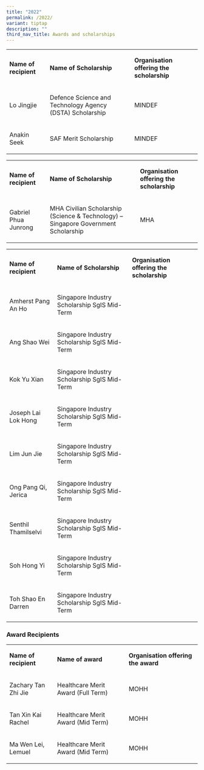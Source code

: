 ```yaml
---
title: "2022"
permalink: /2022/
variant: tiptap
description: ""
third_nav_title: Awards and scholarships
---
```

<p></p>
<p></p>
<table style="minWidth: 75px">
<colgroup>
<col>
<col>
<col>
</colgroup>
<tbody>
<tr>
<td rowspan="1" colspan="1">
<p><strong>Name of recipient</strong>
</p>
</td>
<td rowspan="1" colspan="1">
<p><strong>Name of Scholarship</strong>
</p>
</td>
<td rowspan="1" colspan="1">
<p><strong>Organisation offering the scholarship</strong>
</p>
</td>
</tr>
<tr>
<td rowspan="1" colspan="1">
<p>Lo Jingjie</p>
</td>
<td rowspan="1" colspan="1">
<p>Defence Science and Technology Agency (DSTA) Scholarship</p>
</td>
<td rowspan="1" colspan="1">
<p>MINDEF</p>
</td>
</tr>
<tr>
<td rowspan="1" colspan="1">
<p>Anakin Seek</p>
</td>
<td rowspan="1" colspan="1">
<p>SAF Merit Scholarship</p>
</td>
<td rowspan="1" colspan="1">
<p>MINDEF</p>
</td>
</tr>
</tbody>
</table>
<p></p>
<p></p>
<table style="minWidth: 75px">
<colgroup>
<col>
<col>
<col>
</colgroup>
<tbody>
<tr>
<td rowspan="1" colspan="1">
<p><strong>Name of recipient</strong>
</p>
</td>
<td rowspan="1" colspan="1">
<p><strong>Name of Scholarship</strong>
</p>
</td>
<td rowspan="1" colspan="1">
<p><strong>Organisation offering the scholarship</strong>
</p>
</td>
</tr>
<tr>
<td rowspan="1" colspan="1">
<p>Gabriel Phua Junrong</p>
</td>
<td rowspan="1" colspan="1">
<p>MHA Civilian Scholarship (Science &amp; Technology) – Singapore Government
Scholarship</p>
</td>
<td rowspan="1" colspan="1">
<p>MHA</p>
</td>
</tr>
</tbody>
</table>
<p></p>
<table style="minWidth: 75px">
<colgroup>
<col>
<col>
<col>
</colgroup>
<tbody>
<tr>
<td rowspan="1" colspan="1">
<p><strong>Name of recipient</strong>
</p>
</td>
<td rowspan="1" colspan="1">
<p><strong>Name of Scholarship</strong>
</p>
</td>
<td rowspan="1" colspan="1">
<p><strong>Organisation offering the scholarship</strong>
</p>
</td>
</tr>
<tr>
<td rowspan="1" colspan="1">
<p>Amherst Pang An Ho</p>
</td>
<td rowspan="1" colspan="1">
<p>Singapore Industry Scholarship SgIS Mid-Term</p>
</td>
<td rowspan="1" colspan="1">
<p>&nbsp;</p>
</td>
</tr>
<tr>
<td rowspan="1" colspan="1">
<p>Ang Shao Wei</p>
</td>
<td rowspan="1" colspan="1">
<p>Singapore Industry Scholarship SgIS Mid-Term</p>
</td>
<td rowspan="1" colspan="1">
<p>&nbsp;</p>
</td>
</tr>
<tr>
<td rowspan="1" colspan="1">
<p>Kok Yu Xian</p>
</td>
<td rowspan="1" colspan="1">
<p>Singapore Industry Scholarship SgIS Mid-Term</p>
</td>
<td rowspan="1" colspan="1">
<p>&nbsp;</p>
</td>
</tr>
<tr>
<td rowspan="1" colspan="1">
<p>Joseph Lai Lok Hong</p>
</td>
<td rowspan="1" colspan="1">
<p>Singapore Industry Scholarship SgIS Mid-Term</p>
</td>
<td rowspan="1" colspan="1">
<p>&nbsp;</p>
</td>
</tr>
<tr>
<td rowspan="1" colspan="1">
<p>Lim Jun Jie</p>
</td>
<td rowspan="1" colspan="1">
<p>Singapore Industry Scholarship SgIS Mid-Term</p>
</td>
<td rowspan="1" colspan="1">
<p>&nbsp;</p>
</td>
</tr>
<tr>
<td rowspan="1" colspan="1">
<p>Ong Pang Qi, Jerica</p>
</td>
<td rowspan="1" colspan="1">
<p>Singapore Industry Scholarship SgIS Mid-Term</p>
</td>
<td rowspan="1" colspan="1">
<p>&nbsp;</p>
</td>
</tr>
<tr>
<td rowspan="1" colspan="1">
<p>Senthil Thamilselvi</p>
</td>
<td rowspan="1" colspan="1">
<p>Singapore Industry Scholarship SgIS Mid-Term</p>
</td>
<td rowspan="1" colspan="1">
<p>&nbsp;</p>
</td>
</tr>
<tr>
<td rowspan="1" colspan="1">
<p>Soh Hong Yi</p>
</td>
<td rowspan="1" colspan="1">
<p>Singapore Industry Scholarship SgIS Mid-Term</p>
</td>
<td rowspan="1" colspan="1">
<p>&nbsp;</p>
</td>
</tr>
<tr>
<td rowspan="1" colspan="1">
<p>Toh Shao En Darren</p>
</td>
<td rowspan="1" colspan="1">
<p>Singapore Industry Scholarship SgIS Mid-Term</p>
</td>
<td rowspan="1" colspan="1">
<p>&nbsp;</p>
</td>
</tr>
</tbody>
</table>
<p></p>
<h3><strong>Award Recipients</strong></h3>
<table style="minWidth: 75px">
<colgroup>
<col>
<col>
<col>
</colgroup>
<tbody>
<tr>
<td rowspan="1" colspan="1">
<p><strong>Name of recipient</strong>
</p>
</td>
<td rowspan="1" colspan="1">
<p><strong>Name of award</strong>
</p>
</td>
<td rowspan="1" colspan="1">
<p><strong>Organisation offering the award</strong>
</p>
</td>
</tr>
<tr>
<td rowspan="1" colspan="1">
<p>Zachary Tan Zhi Jie</p>
</td>
<td rowspan="1" colspan="1">
<p>Healthcare Merit Award (Full Term)</p>
</td>
<td rowspan="1" colspan="1">
<p>MOHH</p>
</td>
</tr>
<tr>
<td rowspan="1" colspan="1">
<p>Tan Xin Kai Rachel</p>
</td>
<td rowspan="1" colspan="1">
<p>Healthcare Merit Award (Mid Term)</p>
</td>
<td rowspan="1" colspan="1">
<p>MOHH</p>
</td>
</tr>
<tr>
<td rowspan="1" colspan="1">
<p>Ma Wen Lei, Lemuel</p>
</td>
<td rowspan="1" colspan="1">
<p>Healthcare Merit Award (Mid Term)</p>
</td>
<td rowspan="1" colspan="1">
<p>MOHH</p>
</td>
</tr>
</tbody>
</table>
<p></p>